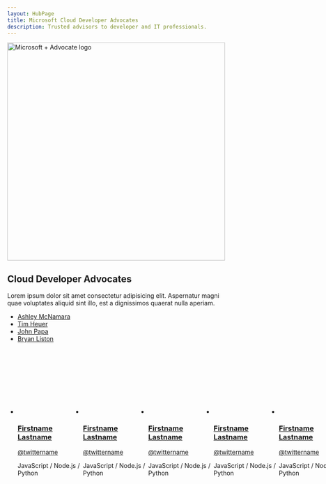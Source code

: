 ```yaml
--- 
layout: HubPage
title: Microsoft Cloud Developer Advocates
description: Trusted advisors to developer and IT professionals.
---
```

<style>
.cda-list {
    display: flex;
}
.cda-list .cardImage {
    border-radius: 50%;
    width: 150px;
    overflow: hidden;
    height: 150px;
    display: flex;
    align-items: center;
    align-content: center;
    margin-bottom: 15px;
}
.cda-list .cardImage img {
    min-width: 150px;
    min-height: 150px;
}
</style>

<div id="main" class="v2">
    <div class="container">
        <img width="500" alt="Microsoft + Advocate logo" src="https://raw.githubusercontent.com/ashleymcnamara/Developer-Advocate-Bit/master/BitMicrosoft.png" />
        <h2> Cloud Developer Advocates</h2>
        <p>Lorem ipsum dolor sit amet consectetur adipisicing elit. Aspernatur magni quae voluptates aliquid sint illo, est a dignissimos quaerat nulla aperiam.</p>
        <ul>
            <li><a href="ashley-mcnamara">Ashley McNamara</a></li>
            <li><a href="tim-heuer">Tim Heuer</a></li>
            <li><a href="john-papa">John Papa</a></li>
            <li><a href="john-papa">Bryan Liston</a></li>
        </ul>
        <ul id="cardtypes-10" class="cardsW panelContent cda-list">
            <li>
                <a href="">
                <div class="cardSize">
                    <div class="cardPadding">
                        <div class="card">
                            <div class="cardImageOuter">
                                <div class="cardImage">
                                    <img src="http://placekitten.com/g/150/250" alt="" data-linktype="absolute-path">
                                </div>
                            </div>
                            <div class="cardText">
                                <h3>Firstname Lastname</h3>
                                <p><a href="" target="blank">@twittername</a></p>
                                <p>JavaScript / Node.js / Python</p>
                            </div>
                        </div>
                    </div>
                </div>
                </a>
            </li>
            <li>
                <a href="">
                <div class="cardSize">
                    <div class="cardPadding">
                        <div class="card">
                            <div class="cardImageOuter">
                                <div class="cardImage">
                                    <img src="http://placekitten.com/g/150/250" alt="" data-linktype="absolute-path">
                                </div>
                            </div>
                            <div class="cardText">
                                <h3>Firstname Lastname</h3>
                                <p><a href="" target="blank">@twittername</a></p>
                                <p>JavaScript / Node.js / Python</p>
                            </div>
                        </div>
                    </div>
                </div>
                </a>
            </li>
            <li>
                <a href="">
                <div class="cardSize">
                    <div class="cardPadding">
                        <div class="card">
                            <div class="cardImageOuter">
                                <div class="cardImage">
                                    <img src="http://placekitten.com/g/150/250" alt="" data-linktype="absolute-path">
                                </div>
                            </div>
                            <div class="cardText">
                                <h3>Firstname Lastname</h3>
                                <p><a href="" target="blank">@twittername</a></p>
                                <p>JavaScript / Node.js / Python</p>
                            </div>
                        </div>
                    </div>
                </div>
                </a>
            </li>
            <li>
                <a href="">
                <div class="cardSize">
                    <div class="cardPadding">
                        <div class="card">
                            <div class="cardImageOuter">
                                <div class="cardImage">
                                    <img src="http://placekitten.com/g/150/250" alt="" data-linktype="absolute-path">
                                </div>
                            </div>
                            <div class="cardText">
                                <h3>Firstname Lastname</h3>
                                <p><a href="" target="blank">@twittername</a></p>
                                <p>JavaScript / Node.js / Python</p>
                            </div>
                        </div>
                    </div>
                </div>
                </a>
            </li>
            <li>
                <a href="">
                <div class="cardSize">
                    <div class="cardPadding">
                        <div class="card">
                            <div class="cardImageOuter">
                                <div class="cardImage">
                                    <img src="http://placekitten.com/g/150/250" alt="" data-linktype="absolute-path">
                                </div>
                            </div>
                            <div class="cardText">
                                <h3>Firstname Lastname</h3>
                                <p><a href="" target="blank">@twittername</a></p>
                                <p>JavaScript / Node.js / Python</p>
                            </div>
                        </div>
                    </div>
                </div>
                </a>
            </li>
            <li>
                <a href="">
                <div class="cardSize">
                    <div class="cardPadding">
                        <div class="card">
                            <div class="cardImageOuter">
                                <div class="cardImage">
                                    <img src="http://placekitten.com/g/150/250" alt="" data-linktype="absolute-path">
                                </div>
                            </div>
                            <div class="cardText">
                                <h3>Firstname Lastname</h3>
                                <p><a href="" target="blank">@twittername</a></p>
                                <p>JavaScript / Node.js / Python</p>
                            </div>
                        </div>
                    </div>
                </div>
                </a>
            </li>
            <li>
                <a href="">
                <div class="cardSize">
                    <div class="cardPadding">
                        <div class="card">
                            <div class="cardImageOuter">
                                <div class="cardImage">
                                    <img src="http://placekitten.com/g/150/250" alt="" data-linktype="absolute-path">
                                </div>
                            </div>
                            <div class="cardText">
                                <h3>Firstname Lastname</h3>
                                <p><a href="" target="blank">@twittername</a></p>
                                <p>JavaScript / Node.js / Python</p>
                            </div>
                        </div>
                    </div>
                </div>
                </a>
            </li>
        </ul>
    </div>
 </div>
